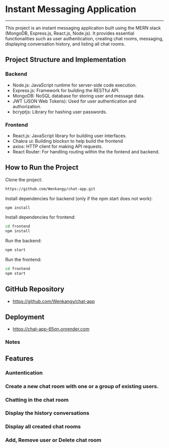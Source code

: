 # Instant Messaging Application
---
This project is an instant messaging application built using the MERN stack (MongoDB, Express.js, React.js, Node.js). It provides essential functionalities such as user authentication, creating chat rooms, messaging, displaying conversation history, and listing all chat rooms.
## Project Structure and Implementation
### Backend
- Node.js: JavaScript runtime for server-side code execution.
- Express.js: Framework for building the RESTful API.
- MongoDB: NoSQL database for storing user and message data.
- JWT (JSON Web Tokens): Used for user authentication and authorization.
- bcryptjs: Library for hashing user passwords.

### Frontend
- React.js: JavaScript library for building user interfaces.
- Chakra ui: Building blocksn to help  build the frontend
- axios: HTTP client for making API requests.
- React Router: For handling routing within the the fontend and backend.

## How to Run the Project

Clone the project:
```sh
https://github.com/Wenkangy/chat-app.git
```
Install dependencies for backend (only if the npm start does not work):
```sh
npm install
```
Install dependencies for frontend:
```sh
cd frontend
npm install
```
Run the backend:
```sh
npm start
```
Run the frontend:
```sh
cd frontend
npm start
```
## GitHub Repository
- https://github.com/Wenkangy/chat-app

## Deployment
- https://chat-app-65qn.onrender.com

### Notes

## Features

### Auntentication 

### Create a new chat room with one or a group of existing users.

### Chatting in the chat room

### Display the  history conversations

### Display all created chat rooms 

### Add, Remove user or Delete chat room



   

